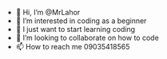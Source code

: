 - 👋 Hi, I’m @MrLahor
- 👀 I’m interested in coding as a beginner 
- 🌱 I just want to start learning coding 
- 💞️ I’m looking to collaborate on how to code 
- 📫 How to reach me 09035418565 

<!---
MrLahor/MrLahor is a ✨ special ✨ repository because its `README.md` (this file) appears on your GitHub profile.
You can click the Preview link to take a look at your changes.
--->
